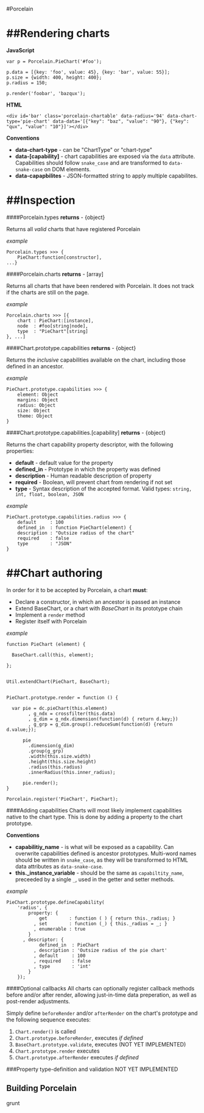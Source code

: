 

#Porcelain



##Rendering charts
===

**JavaScript**

	var p = Porcelain.PieChart('#foo');
	
	p.data = [{key: 'foo', value: 45}, {key: 'bar', value: 55}];
	p.size = {width: 400, height: 400};
	p.radius = 150;
	
	p.render('foobar', 'bazqux');

**HTML**


	<div id='bar' class='porcelain-chartable' data-radius='94' data-chart-type='pie-chart' data-data='[{"key": "baz", "value": "90"}, {"key": "qux", "value": "10"}]'></div>
	
**Conventions**

* **data-chart-type** - can be "ChartType" or "chart-type"
* **data-[capability]** - chart capabilities are exposed via the ```data``` attribute. Capabilities should follow ```snake_case``` and are transformed to ```data-snake-case``` on DOM elements.
* **data-capapbilites** - JSON-formatted string to apply multiple capabilites. 


##Inspection
===

####Porcelain.types
**returns** - {object}

Returns all *valid* charts that have registered Porcelain

*example*

	Porcelain.types >>> {
		PieChart:function[constructor],
	...}


####Porcelain.charts
**returns** - [array]

Returns all charts that have been rendered with Porcelain. It does not track if the charts are still on the page.

*example*

	Porcelain.charts >>> [{
		chart : PieChart:[instance],
		node  : #foo[string|node],
		type  : "PieChart"[string]
	}, ...]

####Chart.prototype.capabilities
**returns**  - {object}

Returns the *inclusive* capabilities available on the chart, including those defined in an ancestor.

*example*

	PieChart.prototype.capabilities >>> {
		element: Object
		margins: Object
		radius: Object
		size: Object
		theme: Object 
	}
	

####Chart.prototype.capabilities.[capability]
**returns**  - {object}

Returns the chart capability property descriptor, with the following properties:

* **default** - default value for the property
* **defined_in** - Prototype in which the property was defined
* **description** - Human readable description of property
* **required** - Boolean, will prevent chart from rendering if not set
* **type** - Syntax description of the accepted format. Valid types: ```string, int, float, boolean, JSON```

*example*

	PieChart.prototype.capabilities.radius >>> {
		default     : 100
		defined_in  : function PieChart(element) {
		description : "Outsize radius of the chart"
		required    : false
		type        : "JSON"
	}


##Chart authoring
===

In order for it to be accepted by Porcelain, a chart **must**:

* Declare a constructor, in which an ancestor is passed an instance
* Extend BaseChart, or a chart with *BaseChart* in its prototype chain
* Implement a ```render``` method
* Register itself with Porcelain

*example*

	function PieChart (element) {
	
	  BaseChart.call(this, element);
	
	};


	Util.extendChart(PieChart, BaseChart);


	PieChart.prototype.render = function () {
	
	  var pie = dc.pieChart(this.element)
	        , g_ndx = crossfilter(this.data)
	        , g_dim = g_ndx.dimension(function(d) { return d.key;})
	        , g_grp = g_dim.group().reduceSum(function(d) {return d.value;});
	
	      pie
	        .dimension(g_dim)
	        .group(g_grp)
	        .width(this.size.width)
	        .height(this.size.height)
	        .radius(this.radius)
	        .innerRadius(this.inner_radius);
	
	      pie.render();
	}
	
	Porcelain.register('PieChart', PieChart);

####Adding capabilities	
Charts will most likely implement capabilities native to the chart type. This is done by adding a property to the chart prototype.

**Conventions**

* **capabilitiy_name** - is what will be exposed as a capability. Can overwrite capabilities defined is ancestor prototypes. Multi-word names should be written in ```snake_case```, as they will be transformed to HTML data attributes as ```data-snake-case```.
* **this._instance_variable**  - should be the same as ```capabiltity_name```, preceeded by a single ```_```, used in the getter and setter methods.


*example*

	PieChart.prototype.defineCapability(
	    'radius', {
	        property: {
	            get        : function ( ) { return this._radius; }
	          , set        : function (_) { this._radius = _; }
	          , enumerable : true
	        }
	      , descriptor: {
	            defined_in  : PieChart
	          , description : 'Outsize radius of the pie chart'
	          , default     : 100
	          , required    : false
	          , type        : 'int'
	        }
	    });

####Optional callbacks
All charts can optionally register callback methods before and/or after render, allowing just-in-time data preperation, as well as post-render adjustments.

Simply define ```beforeRender``` and/or ```afterRender``` on the chart's prototype and the following sequence executes:

1. ```Chart.render()``` is called
2. ```Chart.prototype.beforeRender```, executes *if defined*
3. ```BaseChart.prototype.validate```, executes (NOT YET IMPLEMENTED)
4. ```Chart.prototype.render``` executes
5. ```Chart.prototype.afterRender``` executes *if defined*

###Property type-definition and validation
NOT YET IMPLEMENTED



## Building Porcelain

grunt
